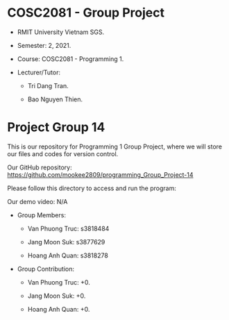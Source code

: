# COSC2081 - Group Project

* RMIT University Vietnam SGS.

* Semester: 2, 2021.

* Course: COSC2081 - Programming 1.

* Lecturer/Tutor:

	* Tri Dang Tran.

	* Bao Nguyen Thien.

# Project Group 14 

This is our repository for Programming 1 Group Project, where we will store our files and codes for version control.

Our GitHub repository:
https://github.com/mookee2809/programming_Group_Project-14

Please follow this directory to access and run the program:

Our demo video: N/A

* Group Members:

	* Van Phuong Truc: s3818484

	* Jang Moon Suk: s3877629

	* Hoang Anh Quan: s3818278

* Group Contribution:

	* Van Phuong Truc: +0.

	* Jang Moon Suk: +0.

	* Hoang Anh Quan: +0.

